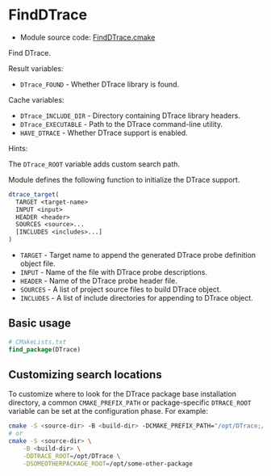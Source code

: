 <!-- This is auto-generated file. -->
# FindDTrace

* Module source code: [FindDTrace.cmake](https://github.com/petk/php-build-system/blob/master/cmake/cmake/modules/FindDTrace.cmake)

Find DTrace.

Result variables:

* `DTrace_FOUND` - Whether DTrace library is found.

Cache variables:

* `DTrace_INCLUDE_DIR` - Directory containing DTrace library headers.
* `DTrace_EXECUTABLE` - Path to the DTrace command-line utility.
* `HAVE_DTRACE` - Whether DTrace support is enabled.

Hints:

The `DTrace_ROOT` variable adds custom search path.

Module defines the following function to initialize the DTrace support.

```cmake
dtrace_target(
  TARGET <target-name>
  INPUT <input>
  HEADER <header>
  SOURCES <source>...
  [INCLUDES <includes>...]
)
```

* `TARGET` - Target name to append the generated DTrace probe definition object
  file.
* `INPUT` - Name of the file with DTrace probe descriptions.
* `HEADER` - Name of the DTrace probe header file.
* `SOURCES` - A list of project source files to build DTrace object.
* `INCLUDES` - A list of include directories for appending to DTrace object.

## Basic usage

```cmake
# CMakeLists.txt
find_package(DTrace)
```

## Customizing search locations

To customize where to look for the DTrace package base
installation directory, a common `CMAKE_PREFIX_PATH` or
package-specific `DTRACE_ROOT` variable can be set at
the configuration phase. For example:

```sh
cmake -S <source-dir> -B <build-dir> -DCMAKE_PREFIX_PATH="/opt/DTrace;/opt/some-other-package"
# or
cmake -S <source-dir> \
    -B <build-dir> \
    -DDTRACE_ROOT=/opt/DTrace \
    -DSOMEOTHERPACKAGE_ROOT=/opt/some-other-package
```
